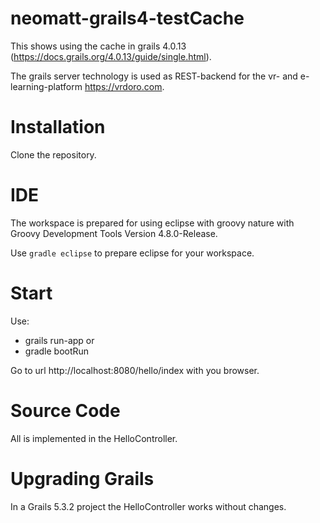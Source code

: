 # neomatt-grails4-testCache
This shows using the cache in grails 4.0.13 (https://docs.grails.org/4.0.13/guide/single.html).

The grails server technology is used as REST-backend for the vr- and e-learning-platform https://vrdoro.com.

# Installation
Clone the repository.

# IDE
The workspace is prepared for using eclipse with groovy nature with Groovy Development Tools Version 4.8.0-Release.

Use `gradle eclipse` to prepare eclipse for your workspace.

# Start
Use:
* grails run-app or
* gradle bootRun

Go to url http://localhost:8080/hello/index with you browser.

# Source Code
All is implemented in the HelloController.

# Upgrading Grails
In a Grails 5.3.2 project the HelloController works without changes.
